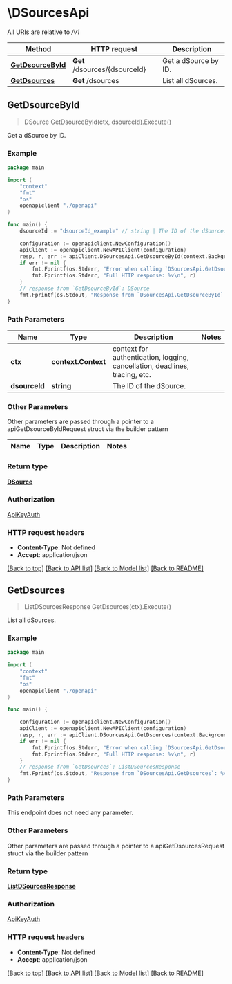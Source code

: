 # \DSourcesApi

All URIs are relative to */v1*

Method | HTTP request | Description
------------- | ------------- | -------------
[**GetDsourceById**](DSourcesApi.md#GetDsourceById) | **Get** /dsources/{dsourceId} | Get a dSource by ID.
[**GetDsources**](DSourcesApi.md#GetDsources) | **Get** /dsources | List all dSources.



## GetDsourceById

> DSource GetDsourceById(ctx, dsourceId).Execute()

Get a dSource by ID.

### Example

```go
package main

import (
    "context"
    "fmt"
    "os"
    openapiclient "./openapi"
)

func main() {
    dsourceId := "dsourceId_example" // string | The ID of the dSource.

    configuration := openapiclient.NewConfiguration()
    apiClient := openapiclient.NewAPIClient(configuration)
    resp, r, err := apiClient.DSourcesApi.GetDsourceById(context.Background(), dsourceId).Execute()
    if err != nil {
        fmt.Fprintf(os.Stderr, "Error when calling `DSourcesApi.GetDsourceById``: %v\n", err)
        fmt.Fprintf(os.Stderr, "Full HTTP response: %v\n", r)
    }
    // response from `GetDsourceById`: DSource
    fmt.Fprintf(os.Stdout, "Response from `DSourcesApi.GetDsourceById`: %v\n", resp)
}
```

### Path Parameters


Name | Type | Description  | Notes
------------- | ------------- | ------------- | -------------
**ctx** | **context.Context** | context for authentication, logging, cancellation, deadlines, tracing, etc.
**dsourceId** | **string** | The ID of the dSource. | 

### Other Parameters

Other parameters are passed through a pointer to a apiGetDsourceByIdRequest struct via the builder pattern


Name | Type | Description  | Notes
------------- | ------------- | ------------- | -------------


### Return type

[**DSource**](DSource.md)

### Authorization

[ApiKeyAuth](../README.md#ApiKeyAuth)

### HTTP request headers

- **Content-Type**: Not defined
- **Accept**: application/json

[[Back to top]](#) [[Back to API list]](../README.md#documentation-for-api-endpoints)
[[Back to Model list]](../README.md#documentation-for-models)
[[Back to README]](../README.md)


## GetDsources

> ListDSourcesResponse GetDsources(ctx).Execute()

List all dSources.

### Example

```go
package main

import (
    "context"
    "fmt"
    "os"
    openapiclient "./openapi"
)

func main() {

    configuration := openapiclient.NewConfiguration()
    apiClient := openapiclient.NewAPIClient(configuration)
    resp, r, err := apiClient.DSourcesApi.GetDsources(context.Background()).Execute()
    if err != nil {
        fmt.Fprintf(os.Stderr, "Error when calling `DSourcesApi.GetDsources``: %v\n", err)
        fmt.Fprintf(os.Stderr, "Full HTTP response: %v\n", r)
    }
    // response from `GetDsources`: ListDSourcesResponse
    fmt.Fprintf(os.Stdout, "Response from `DSourcesApi.GetDsources`: %v\n", resp)
}
```

### Path Parameters

This endpoint does not need any parameter.

### Other Parameters

Other parameters are passed through a pointer to a apiGetDsourcesRequest struct via the builder pattern


### Return type

[**ListDSourcesResponse**](ListDSourcesResponse.md)

### Authorization

[ApiKeyAuth](../README.md#ApiKeyAuth)

### HTTP request headers

- **Content-Type**: Not defined
- **Accept**: application/json

[[Back to top]](#) [[Back to API list]](../README.md#documentation-for-api-endpoints)
[[Back to Model list]](../README.md#documentation-for-models)
[[Back to README]](../README.md)

